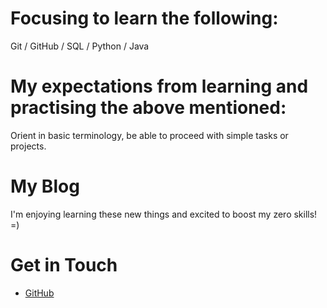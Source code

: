 #  Focusing to learn the following:
Git /
GitHub /
SQL / 
Python /
Java 
# My expectations from learning and practising the above mentioned:
Orient in basic terminology, be able to proceed with simple tasks or projects.
# My Blog
I'm enjoying learning these new things and excited to boost my zero skills! =) 
# Get in Touch
<ul>
<li> <a href="https://github.com/{{ site.github_snowsmoonjupiter
       }}">GitHub</a></li>
</ul>
